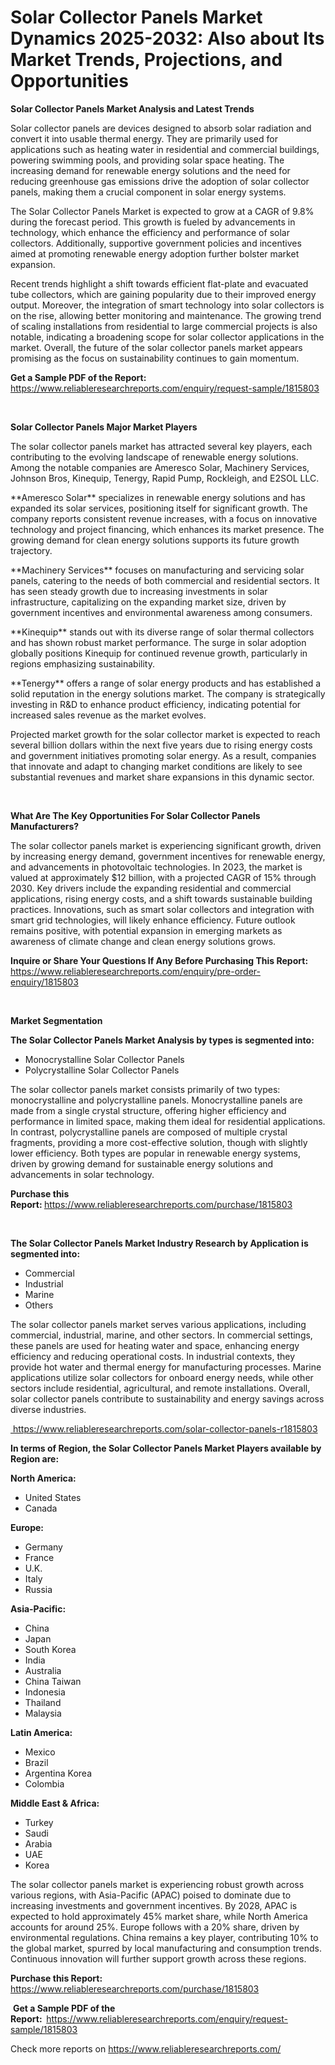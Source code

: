 <p><h1>Solar Collector Panels Market Dynamics 2025-2032: Also about Its Market Trends, Projections, and Opportunities</h1></p><p><strong>Solar Collector Panels Market Analysis and Latest Trends</strong></p>
<p><p>Solar collector panels are devices designed to absorb solar radiation and convert it into usable thermal energy. They are primarily used for applications such as heating water in residential and commercial buildings, powering swimming pools, and providing solar space heating. The increasing demand for renewable energy solutions and the need for reducing greenhouse gas emissions drive the adoption of solar collector panels, making them a crucial component in solar energy systems.</p><p>The Solar Collector Panels Market is expected to grow at a CAGR of 9.8% during the forecast period. This growth is fueled by advancements in technology, which enhance the efficiency and performance of solar collectors. Additionally, supportive government policies and incentives aimed at promoting renewable energy adoption further bolster market expansion. </p><p>Recent trends highlight a shift towards efficient flat-plate and evacuated tube collectors, which are gaining popularity due to their improved energy output. Moreover, the integration of smart technology into solar collectors is on the rise, allowing better monitoring and maintenance. The growing trend of scaling installations from residential to large commercial projects is also notable, indicating a broadening scope for solar collector applications in the market. Overall, the future of the solar collector panels market appears promising as the focus on sustainability continues to gain momentum.</p></p>
<p><strong>Get a Sample PDF of the Report:&nbsp;</strong> <a href="https://www.reliableresearchreports.com/enquiry/request-sample/1815803?utm_campaign=2203&utm_medium=2&utm_source=Github&utm_content=ia&utm_term=13022025&utm_id=solar-collector-panels">https://www.reliableresearchreports.com/enquiry/request-sample/1815803</a></p>
<p>&nbsp;</p>
<p><strong>Solar Collector Panels Major Market Players</strong></p>
<p><p>The solar collector panels market has attracted several key players, each contributing to the evolving landscape of renewable energy solutions. Among the notable companies are Ameresco Solar, Machinery Services, Johnson Bros, Kinequip, Tenergy, Rapid Pump, Rockleigh, and E2SOL LLC.</p><p>**Ameresco Solar** specializes in renewable energy solutions and has expanded its solar services, positioning itself for significant growth. The company reports consistent revenue increases, with a focus on innovative technology and project financing, which enhances its market presence. The growing demand for clean energy solutions supports its future growth trajectory.</p><p>**Machinery Services** focuses on manufacturing and servicing solar panels, catering to the needs of both commercial and residential sectors. It has seen steady growth due to increasing investments in solar infrastructure, capitalizing on the expanding market size, driven by government incentives and environmental awareness among consumers.</p><p>**Kinequip** stands out with its diverse range of solar thermal collectors and has shown robust market performance. The surge in solar adoption globally positions Kinequip for continued revenue growth, particularly in regions emphasizing sustainability.</p><p>**Tenergy** offers a range of solar energy products and has established a solid reputation in the energy solutions market. The company is strategically investing in R&D to enhance product efficiency, indicating potential for increased sales revenue as the market evolves.</p><p>Projected market growth for the solar collector market is expected to reach several billion dollars within the next five years due to rising energy costs and government initiatives promoting solar energy. As a result, companies that innovate and adapt to changing market conditions are likely to see substantial revenues and market share expansions in this dynamic sector.</p></p>
<p>&nbsp;</p>
<p><strong>What Are The Key Opportunities For Solar Collector Panels Manufacturers?</strong></p>
<p><p>The solar collector panels market is experiencing significant growth, driven by increasing energy demand, government incentives for renewable energy, and advancements in photovoltaic technologies. In 2023, the market is valued at approximately $12 billion, with a projected CAGR of 15% through 2030. Key drivers include the expanding residential and commercial applications, rising energy costs, and a shift towards sustainable building practices. Innovations, such as smart solar collectors and integration with smart grid technologies, will likely enhance efficiency. Future outlook remains positive, with potential expansion in emerging markets as awareness of climate change and clean energy solutions grows.</p></p>
<p><strong>Inquire or Share Your Questions If Any Before Purchasing This Report:</strong> <a href="https://www.reliableresearchreports.com/enquiry/pre-order-enquiry/1815803?utm_campaign=2203&utm_medium=2&utm_source=Github&utm_content=ia&utm_term=13022025&utm_id=solar-collector-panels">https://www.reliableresearchreports.com/enquiry/pre-order-enquiry/1815803</a></p>
<p>&nbsp;</p>
<p><strong>Market Segmentation</strong></p>
<p><strong>The Solar Collector Panels Market Analysis by types is segmented into:</strong></p>
<p><ul><li>Monocrystalline Solar Collector Panels</li><li>Polycrystalline Solar Collector Panels</li></ul></p>
<p><p>The solar collector panels market consists primarily of two types: monocrystalline and polycrystalline panels. Monocrystalline panels are made from a single crystal structure, offering higher efficiency and performance in limited space, making them ideal for residential applications. In contrast, polycrystalline panels are composed of multiple crystal fragments, providing a more cost-effective solution, though with slightly lower efficiency. Both types are popular in renewable energy systems, driven by growing demand for sustainable energy solutions and advancements in solar technology.</p></p>
<p><strong>Purchase this Report:&nbsp;</strong><a href="https://www.reliableresearchreports.com/purchase/1815803?utm_campaign=2203&utm_medium=2&utm_source=Github&utm_content=ia&utm_term=13022025&utm_id=solar-collector-panels">https://www.reliableresearchreports.com/purchase/1815803</a></p>
<p>&nbsp;</p>
<p><strong>The Solar Collector Panels Market Industry Research by Application is segmented into:</strong></p>
<p><ul><li>Commercial</li><li>Industrial</li><li>Marine</li><li>Others</li></ul></p>
<p><p>The solar collector panels market serves various applications, including commercial, industrial, marine, and other sectors. In commercial settings, these panels are used for heating water and space, enhancing energy efficiency and reducing operational costs. In industrial contexts, they provide hot water and thermal energy for manufacturing processes. Marine applications utilize solar collectors for onboard energy needs, while other sectors include residential, agricultural, and remote installations. Overall, solar collector panels contribute to sustainability and energy savings across diverse industries.</p></p>
<p><a href="https://www.reliableresearchreports.com/solar-collector-panels-r1815803?utm_campaign=2203&utm_medium=2&utm_source=Github&utm_content=ia&utm_term=13022025&utm_id=solar-collector-panels">&nbsp;https://www.reliableresearchreports.com/solar-collector-panels-r1815803</a></p>
<p><strong>In terms of Region, the Solar Collector Panels Market Players available by Region are:</strong></p>
<p>
    <p> <strong> North America: </strong>
        <ul>
            <li>United States</li>
            <li>Canada</li>
        </ul>
        </p> 
    <p> <strong> Europe: </strong>
        <ul>
            <li>Germany</li>
            <li>France</li>
            <li>U.K.</li>
            <li>Italy</li>
            <li>Russia</li>
        </ul>
        </p> 
    <p> <strong> Asia-Pacific: </strong>
        <ul>
            <li>China</li>
            <li>Japan</li>
            <li>South Korea</li>
            <li>India</li>
            <li>Australia</li>
            <li>China Taiwan</li>
            <li>Indonesia</li>
            <li>Thailand</li>
            <li>Malaysia</li>
        </ul>
        </p> 
    <p> <strong> Latin America: </strong>
        <ul>
            <li>Mexico</li>
            <li>Brazil</li>
            <li>Argentina Korea</li>
            <li>Colombia</li>
        </ul>
        </p> 
    <p> <strong> Middle East & Africa: </strong>
        <ul>
            <li>Turkey</li>
            <li>Saudi</li>
            <li>Arabia</li>
            <li>UAE</li>
            <li>Korea</li>
        </ul>
    </p>
    </p>
<p><p>The solar collector panels market is experiencing robust growth across various regions, with Asia-Pacific (APAC) poised to dominate due to increasing investments and government incentives. By 2028, APAC is expected to hold approximately 45% market share, while North America accounts for around 25%. Europe follows with a 20% share, driven by environmental regulations. China remains a key player, contributing 10% to the global market, spurred by local manufacturing and consumption trends. Continuous innovation will further support growth across these regions.</p></p>
<p><strong>Purchase this Report: </strong><a href="https://www.reliableresearchreports.com/purchase/1815803?utm_campaign=2203&utm_medium=2&utm_source=Github&utm_content=ia&utm_term=13022025&utm_id=solar-collector-panels">https://www.reliableresearchreports.com/purchase/1815803</a></p>
<p>&nbsp;<strong>Get a Sample PDF of the Report:&nbsp;&nbsp;</strong><a href="https://www.reliableresearchreports.com/enquiry/request-sample/1815803?utm_campaign=2203&utm_medium=2&utm_source=Github&utm_content=ia&utm_term=13022025&utm_id=solar-collector-panels">https://www.reliableresearchreports.com/enquiry/request-sample/1815803</a></p>
<p><strong></strong></p>
<p>Check more reports on <a href="https://www.reliableresearchreports.com/?utm_campaign=2203&utm_medium=2&utm_source=Github&utm_content=ia&utm_term=13022025&utm_id=solar-collector-panels">https://www.reliableresearchreports.com/</a></p>